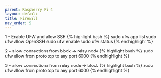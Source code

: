 ```yaml
---
parent: Raspberry Pi 4
layout: default
title: Firewall
nav_order: 5
---
```


1 - Enable UFW and allow SSH
{% highlight bash %}
sudo ufw app list
sudo ufw allow OpenSSH
sudo ufw enable
sudo ufw status
{% endhighlight %}



2 - allow connections from block -> relay node
{% highlight bash %}
sudo ufw allow from <relaynode ip address> proto tcp to any port 6000
{% endhighlight %}


3 - allow connections from relay node -> block
{% highlight bash %}
sudo ufw allow from <block ip address> proto tcp to any port 6000
{% endhighlight %}

